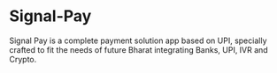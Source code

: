 # Signal-Pay
Signal Pay is a complete payment solution app based on UPI, specially crafted to fit the needs of future Bharat integrating Banks, UPI, IVR and Crypto.
